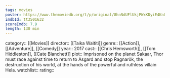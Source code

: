 ```yaml
---
tags: movies
poster: https://www.themoviedb.org/t/p/original/8hnNdUFlUkjPWxKDyiE4Kn8h7Q5.jpg
imdbId: tt3501632
scoreImdb: 7.9
length: 130 min
---
```


category:: [[Movies]]
director:: [[Taika Waititi]]
genre:: [[Action]], [[Adventure]], [[Comedy]]
year:: 2017
cast:: [[Chris Hemsworth]], [[Tom Hiddleston]], [[Cate Blanchett]]
plot:: Imprisoned on the planet Sakaar, Thor must race against time to return to Asgard and stop Ragnarök, the destruction of his world, at the hands of the powerful and ruthless villain Hela.
watchlist::
rating::
